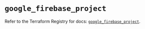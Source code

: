 # `google_firebase_project`

Refer to the Terraform Registry for docs: [`google_firebase_project`](https://registry.terraform.io/providers/hashicorp/google-beta/5.37.0/docs/resources/google_firebase_project).
